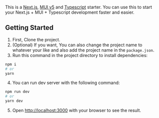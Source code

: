 This is a [Next.js](https://nextjs.org/), [MUI v5](https://mui.com/) and [Typescript](https://github.com/microsoft/TypeScript) starter. You can use this to start your Next.js + MUI + Typescript development faster and easier.

## Getting Started

1. First, Clone the project.
2. (Optional) If you want, You can also change the project name to whatever your like and also add the project name in the `package.json`.
3. Run this command in the project directory to install dependencies:

```bash
npm i
# or
yarn
```

4. You can run dev server with the following command:

```bash
npm run dev
# or
yarn dev
```

5. Open [http://localhost:3000](http://localhost:3000) with your browser to see the result.
